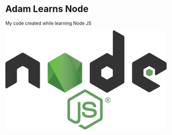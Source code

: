 # Adam Learns Node
My code created while learning Node JS

![alt text](images/nodeJsLogo.svg "Node JS")
